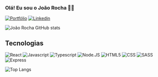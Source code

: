 ### Olá! Eu sou o João Rocha 👋🏼

[![Portfólio](https://img.shields.io/badge/website-000000?style=for-the-badge&logo=About.me&logoColor=white)](https://joaoeduardoribeirorocha.com.br/)
[![Linkedin](https://img.shields.io/badge/LinkedIn-0077B5?style=for-the-badge&logo=linkedin&logoColor=white)](https://www.linkedin.com/in/joaoedrocha/)


![João Rocha GitHub stats](https://github-readme-stats.vercel.app/api?username=JoaoEduardoRRocha&show_icons=true&theme=dracula)

## Tecnologias
![React](https://img.shields.io/badge/React-20232A?style=for-the-badge&logo=react&logoColor=61DAFB)
![Javascript](https://img.shields.io/badge/JavaScript-323330?style=for-the-badge&logo=javascript&logoColor=F7DF1E)
![Typescript](https://img.shields.io/badge/TypeScript-007ACC?style=for-the-badge&logo=typescript&logoColor=white)
![Node.JS](https://img.shields.io/badge/Node.js-43853D?style=for-the-badge&logo=node.js&logoColor=white)
![HTML5](https://img.shields.io/badge/HTML-239120?style=for-the-badge&logo=html5&logoColor=white)
![CSS](https://img.shields.io/badge/CSS-239120?&style=for-the-badge&logo=css3&logoColor=white)
![SASS](https://img.shields.io/badge/Sass-CC6699?style=for-the-badge&logo=sass&logoColor=white)
![Express](https://img.shields.io/badge/Express.js-404D59?style=for-the-badge)


![Top Langs](https://github-readme-stats.vercel.app/api/top-langs/?username=JoaoEduardoRRocha&hide_progress=true)
